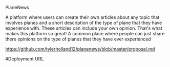 PlaneNews

A platform where users can create their own articles about any topic that involves planes and a short description of the type of plane that they have experience with. These articles can 
include your own opinion. That's what makes this platform so great!
A common place where people can just share there opinions on the type of planes that they have ever experienced

https://github.com/tylerholland12/planenews/blob/master/proposal.md

#Deployment URL
